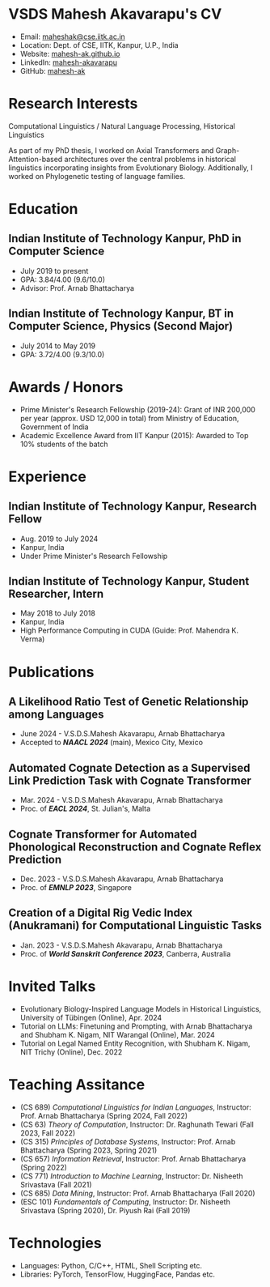 # VSDS Mahesh Akavarapu's CV

- Email: [maheshak@cse.iitk.ac.in](mailto:maheshak@cse.iitk.ac.in)
- Location: Dept. of CSE, IITK, Kanpur, U.P., India
- Website: [mahesh-ak.github.io](https://mahesh-ak.github.io/)
- LinkedIn: [mahesh-akavarapu](https://linkedin.com/in/mahesh-akavarapu)
- GitHub: [mahesh-ak](https://github.com/mahesh-ak)


# Research Interests

Computational Linguistics / Natural Language Processing, Historical Linguistics

As part of my PhD thesis, I worked on Axial Transformers and Graph-Attention-based architectures over the central problems in historical linguistics incorporating insights from Evolutionary Biology. Additionally, I worked on Phylogenetic testing of language families.

# Education

## Indian Institute of Technology Kanpur, PhD in Computer Science

- July 2019 to present
- GPA: 3.84/4.00 (9.6/10.0)
- Advisor: Prof. Arnab Bhattacharya

## Indian Institute of Technology Kanpur, BT in Computer Science, Physics (Second Major)

- July 2014 to May 2019
- GPA: 3.72/4.00 (9.3/10.0)

# Awards / Honors

- Prime Minister's Research Fellowship (2019-24): Grant of INR 200,000 per year (approx. USD 12,000 in total) from Ministry of Education, Government of India
- Academic Excellence Award from IIT Kanpur (2015): Awarded to Top 10% students of the batch
# Experience

## Indian Institute of Technology Kanpur, Research Fellow

- Aug. 2019 to July 2024
- Kanpur, India
- Under Prime Minister's Research Fellowship

## Indian Institute of Technology Kanpur, Student Researcher, Intern

- May 2018 to July 2018
- Kanpur, India
- High Performance Computing in CUDA (Guide: Prof. Mahendra K. Verma)

# Publications

## A Likelihood Ratio Test of Genetic Relationship among Languages 
- June 2024 - V.S.D.S.Mahesh Akavarapu, Arnab Bhattacharya
- Accepted to ***NAACL 2024*** (main), Mexico City, Mexico 
## Automated Cognate Detection as a Supervised Link Prediction Task with Cognate Transformer 
- Mar. 2024 - V.S.D.S.Mahesh Akavarapu, Arnab Bhattacharya
- Proc. of ***EACL 2024***, St. Julian's, Malta 
## Cognate Transformer for Automated Phonological Reconstruction and Cognate Reflex Prediction 
- Dec. 2023 - V.S.D.S.Mahesh Akavarapu, Arnab Bhattacharya
- Proc. of ***EMNLP 2023***, Singapore 
## Creation of a Digital Rig Vedic Index (Anukramani) for Computational Linguistic Tasks 
- Jan. 2023 - V.S.D.S.Mahesh Akavarapu, Arnab Bhattacharya
- Proc. of ***World Sanskrit Conference 2023***, Canberra, Australia 
# Invited Talks

- Evolutionary Biology-Inspired Language Models in Historical Linguistics, University of Tübingen (Online), Apr. 2024
- Tutorial on LLMs: Finetuning and Prompting, with Arnab Bhattacharya and Shubham K. Nigam, NIT Warangal (Online), Mar. 2024
- Tutorial on Legal Named Entity Recognition, with Shubham K. Nigam, NIT Trichy (Online), Dec. 2022
# Teaching Assitance

- (CS 689) *Computational Linguistics for Indian Languages*, Instructor: Prof. Arnab Bhattacharya (Spring 2024, Fall 2022)
- (CS 63) *Theory of Computation*, Instructor: Dr. Raghunath Tewari (Fall 2023, Fall 2022)
- (CS 315) *Principles of Database Systems*, Instructor: Prof. Arnab Bhattacharya (Spring 2023, Spring 2021)
- (CS 657) *Information Retrieval*, Instructor: Prof. Arnab Bhattacharya (Spring 2022)
- (CS 771) *Introduction to Machine Learning*, Instructor: Dr. Nisheeth Srivastava (Fall 2021)
- (CS 685) *Data Mining*, Instructor: Prof. Arnab Bhattacharya (Fall 2020)
- (ESC 101) *Fundamentals of Computing*, Instructor: Dr. Nisheeth Srivastava (Spring 2020), Dr. Piyush Rai (Fall 2019)
# Technologies

- Languages: Python, C/C++, HTML, Shell Scripting etc.
- Libraries: PyTorch, TensorFlow, HuggingFace, Pandas etc.
